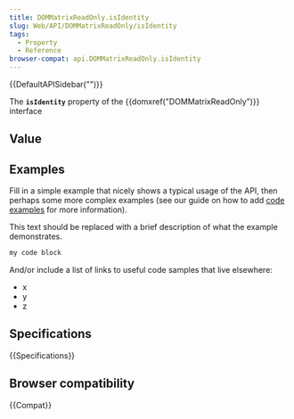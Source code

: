 ```yaml
---
title: DOMMatrixReadOnly.isIdentity
slug: Web/API/DOMMatrixReadOnly/isIdentity
tags:
  - Property
  - Reference
browser-compat: api.DOMMatrixReadOnly.isIdentity
---
```

{{DefaultAPISidebar("")}}

The **`isIdentity`** property of the {{domxref("DOMMatrixReadOnly")}} interface 

## Value



## Examples

Fill in a simple example that nicely shows a typical usage of the API, then perhaps some more complex examples (see our guide on how to add [code examples](/en-US/docs/MDN/Contribute/Structures/Code_examples) for more information).

This text should be replaced with a brief description of what the example demonstrates.

```js
my code block
```

And/or include a list of links to useful code samples that live elsewhere:

*   x
*   y
*   z

## Specifications

{{Specifications}}

## Browser compatibility

{{Compat}}


